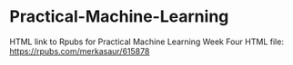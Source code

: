 # Practical-Machine-Learning

HTML link to Rpubs for Practical Machine Learning Week Four HTML file: https://rpubs.com/merkasaur/615878

